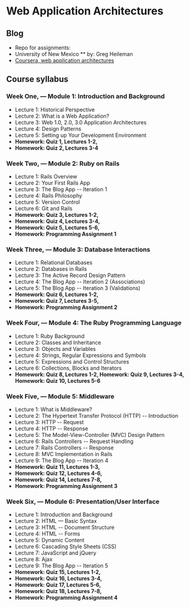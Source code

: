 # Web Application Architectures #

## Blog ##

* Repo for assignments:
* University of New Mexico
** by: Greg Heileman
* [Coursera, web application architectures](https://class.coursera.org/webapplications-002)


## Course syllabus ##

### Week One, — Module 1: Introduction and Background ###
* Lecture 1: Historical Perspective
* Lecture 2: What is a Web Application?
* Lecture 3: Web 1.0, 2.0, 3.0 Application Architectures
* Lecture 4: Design Patterns
* Lecture 5: Setting up Your Development Environment
* __Homework: Quiz 1, Lectures 1-2,__
* __Homework: Quiz 2, Lectures 3-4__

### Week Two, — Module 2: Ruby on Rails ###
* Lecture 1: Rails Overview
* Lecture 2: Your First Rails App
* Lecture 3: The Blog App -- Iteration 1
* Lecture 4: Rails Philosophy
* Lecture 5: Version Control
* Lecture 6: Git and Rails
* __Homework: Quiz 3, Lectures 1-2,__
* __Homework: Quiz 4, Lectures 3-4,__
* __Homework: Quiz 5, Lectures 5-6,__
* __Homework: Programming Assignment 1__

### Week Three, — Module 3: Database Interactions ###
* Lecture 1: Relational Databases
* Lecture 2: Databases in Rails
* Lecture 3: The Active Record Design Pattern
* Lecture 4: The Blog App -- Iteration 2 (Associations)
* Lecture 5: The Blog App -- Iteration 3 (Validations)
* __Homework: Quiz 6, Lectures 1-2,__
* __Homework: Quiz 7, Lectures 3-5,__
* __Homework: Programming Assignment 2__

### Week Four, — Module 4: The Ruby Programming Language ###
* Lecture 1: Ruby Background
* Lecture 2: Classes and Inheritance
* Lecture 3: Objects and Variables
* Lecture 4: Strings, Regular Expressions and Symbols
* Lecture 5: Expressions and Control Structures
* Lecture 6: Collections, Blocks and Iterators
* __Homework: Quiz 8, Lectures 1-2, Homework: Quiz 9, Lectures 3-4, Homework: Quiz 10, Lectures 5-6__

### Week Five, — Module 5: Middleware ###
* Lecture 1: What is Middleware?
* Lecture 2: The Hypertext Transfer Protocol (HTTP) -- Introduction
* Lecture 3: HTTP -- Request
* Lecture 4: HTTP -- Response
* Lecture 5: The Model-View-Controller (MVC) Design Pattern
* Lecture 6: Rails Controllers -- Request Handling
* Lecture 7: Rails Controllers -- Response
* Lecture 8: MVC Implementation in Rails
* Lecture 9: The Blog App -- Iteration 4
* __Homework: Quiz 11, Lectures 1-3,__
* __Homework: Quiz 12, Lectures 4-6,__
* __Homework: Quiz 14, Lectures 7-8,__
* __Homework: Programming Assignment 3__

### Week Six, — Module 6: Presentation/User Interface ###
* Lecture 1: Introduction and Background
* Lecture 2: HTML — Basic Syntax
* Lecture 3: HTML -- Document Structure
* Lecture 4: HTML -- Forms
* Lecture 5: Dynamic Content
* Lecture 6: Cascading Style Sheets (CSS)
* Lecture 7: JavaScript and jQuery
* Lecture 8: Ajax
* Lecture 9: The Blog App -- Iteration 5
* __Homework: Quiz 15, Lectures 1-2,__
* __Homework: Quiz 16, Lectures 3-4,__
* __Homework: Quiz 17, Lectures 5-6,__
* __Homework: Quiz 18, Lectures 7-8,__
* __Homework: Programming Assignment 4__